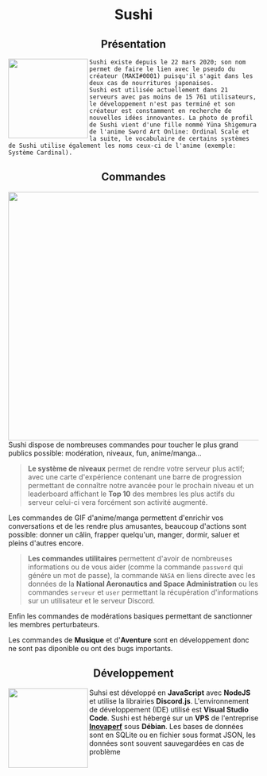 # <div align="center">Sushi</div>

## <div align="center">Présentation</div>

<img align="left" src="https://pbs.twimg.com/profile_images/988878811247849477/yE5bFuCF_400x400.jpg" height="160" width="160" />`Sushi existe depuis le 22 mars 2020; son nom permet de faire le lien avec le pseudo du créateur (MAKI#0001) puisqu'il s'agit dans les deux cas de nourritures japonaises.`</br>
`Sushi est utilisée actuellement dans 21 serveurs avec pas moins de 15 761 utilisateurs, le développement n'est pas terminé et son créateur est constamment en recherche de nouvelles idées innovantes. La photo de profil de Sushi vient d'une fille nommé Yüna Shigemura de l'anime Sword Art Online: Ordinal Scale et la suite, le vocabulaire de certains systèmes de Sushi utilise également les noms ceux-ci de l'anime (exemple: Système Cardinal).`

## <div align="center">Commandes</div>

<img align="right" src="https://cdn.discordapp.com/attachments/774540288902823957/862228643840524298/image0.jpg" height="500" width="600" />

Sushi dispose de nombreuses commandes pour toucher le plus grand publics possible: modération, niveaux, fun, anime/manga...</br>
> **Le système de niveaux** permet de rendre votre serveur plus actif; avec une carte d'expérience contenant une barre de progression permettant de connaître notre avancée pour le prochain niveau et un leaderboard affichant le **Top 10** des membres les plus actifs du serveur celui-ci vera forcément son activité augmenté.

Les commandes de GIF d'anime/manga permettent d'enrichir vos conversations et de les rendre plus amusantes, beaucoup d'actions sont possible: donner un câlin, frapper quelqu'un, manger, dormir, saluer et pleins d'autres encore.

> **Les commandes utilitaires** permettent d'avoir de nombreuses informations ou de vous aider (comme la commande `password` qui génére un mot de passe), la commande `NASA` en liens directe avec les données de la **National Aeronautics and Space Administration** ou les commandes `serveur` et `user` permettant la récupération d'informations sur un utilisateur et le serveur Discord.

Enfin les commandes de modérations basiques permettant de sanctionner les membres perturbateurs.

Les commandes de **Musique** et d'**Aventure** sont en développement donc ne sont pas diponible ou ont des bugs importants.

## <div align="center">Développement</div>

<img align="left" src="https://media.istockphoto.com/vectors/nodejs-vector-logo-backend-programming-in-javascript-server-vector-id1195857274?k=6&m=1195857274&s=170667a&w=0&h=ZOder6I5ySo_A2wrjwJAvqYXFOB2YM1FStenbs5hwn0=" height="160" width="160" />

Suhsi est développé en **JavaScript** avec **NodeJS** et utilise la librairies **Discord.js**. L'environnement de développement (IDE) utilisé est **Visual Studio Code**.
Sushi est hébergé sur un **VPS** de l'entreprise **[Inovaperf](https://inovaperf.fr)** sous **Débian**.
Les bases de données sont en SQLite ou en fichier sous format JSON, les données sont souvent sauvegardées en cas de problème 
